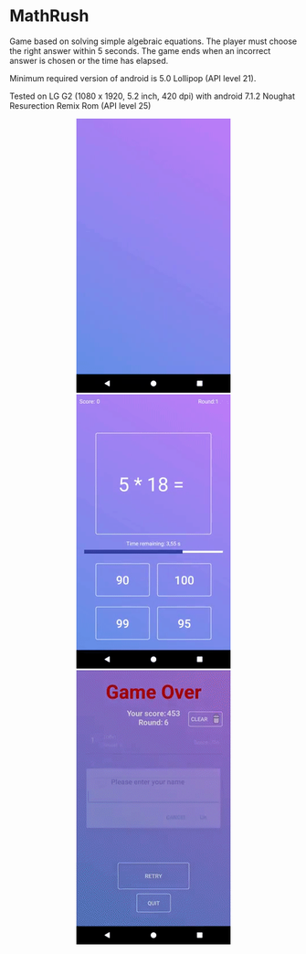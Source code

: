 # MathRush
Game based on solving simple algebraic equations.
The player must choose the right answer within 5 seconds. The game ends when an incorrect answer is chosen or the time has elapsed.

Minimum required version of android is 5.0 Lollipop (API level 21).

Tested on LG G2 (1080 x 1920, 5.2 inch, 420 dpi) with android 7.1.2 Noughat Resurection Remix Rom (API level 25)

<p align="center">
<img src="https://github.com/divid3d/MathRush/blob/master/title.gif?raw=true"/>
<img src="https://github.com/divid3d/MathRush/blob/master/gameplay.gif?raw=true"/>
<img src="https://github.com/divid3d/MathRush/blob/master/score.gif?raw=true"/>
</p>
